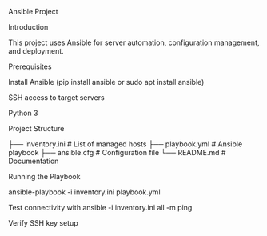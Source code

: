 Ansible Project

Introduction

This project uses Ansible for server automation, configuration management, and deployment.

Prerequisites

Install Ansible (pip install ansible or sudo apt install ansible)

SSH access to target servers

Python 3

Project Structure

├── inventory.ini      # List of managed hosts
├── playbook.yml       # Ansible playbook
├── ansible.cfg        # Configuration file
└── README.md          # Documentation

Running the Playbook

ansible-playbook -i inventory.ini playbook.yml

Test connectivity with ansible -i inventory.ini all -m ping

Verify SSH key setup